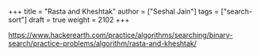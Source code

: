 +++
title = "Rasta and Kheshtak"
author = ["Seshal Jain"]
tags = ["search-sort"]
draft = true
weight = 2102
+++

<https://www.hackerearth.com/practice/algorithms/searching/binary-search/practice-problems/algorithm/rasta-and-kheshtak/>
